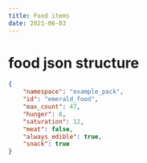 ```yaml
---
title: Food items
date: 2021-06-03
---
```


# food json structure

```json
{
	"namespace": "example_pack",
	"id": "emerald_food",
	"max_count": 47,
	"hunger": 8,
	"saturation": 12,
	"meat": false,
	"always_edible": true,
	"snack": true
}

```